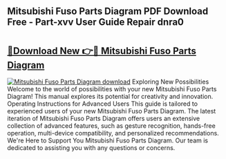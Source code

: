 ## Mitsubishi Fuso Parts Diagram PDF Download Free - Part-xvv User Guide Repair dnra0

# <h2><a href="http://dfk3u7d.blite.top/?on=Mitsubishi+Fuso+Parts+Diagram">🔗Download New 👉🔴 Mitsubishi Fuso Parts Diagram</a></h2>

[![Mitsubishi Fuso Parts Diagram download](https://i.imgur.com/lujVjoI.png)](http://dfk3u7d.blite.top/?on=Mitsubishi+Fuso+Parts+Diagram)
Exploring New Possibilities Welcome to the world of possibilities with your new Mitsubishi Fuso Parts Diagram! This manual explores its potential for creativity and innovation. Operating Instructions for Advanced Users This guide is tailored to experienced users of your new Mitsubishi Fuso Parts Diagram. The latest iteration of Mitsubishi Fuso Parts Diagram offers users an extensive collection of advanced features, such as gesture recognition, hands-free operation, multi-device compatibility, and personalized recommendations. We're Here to Support You Mitsubishi Fuso Parts Diagram. Our team is dedicated to assisting you with any questions or concerns.
